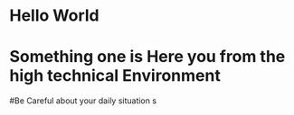 # Hello World
# Something one is Here you from the high technical Environment
#Be Careful about your daily situation s


